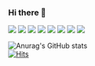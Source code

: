 ### Hi there 👋



<a href="https://developer.android.com" target="_blank"><img src="https://img.shields.io/badge/Android-3DDC84?style=flat-square&logo=Android&logoColor=white"/></a>
<a href="https://developer.android.com" target="_blank"><img src="https://img.shields.io/badge/Node.js-339933?style=flat-square&logo=Node.js&logoColor=white"/></a>
<a href="https://developer.android.com" target="_blank"><img src="https://img.shields.io/badge/Express-000000?style=flat-square&logo=Express&logoColor=white"/></a>
<a href="https://developer.android.com" target="_blank"><img src="https://img.shields.io/badge/React-000000?style=flat-square&logo=React&logoColor=white"/></a>
<a href="https://developer.android.com" target="_blank"><img src="https://img.shields.io/badge/Spring-6DB33F?style=flat-square&logo=Spring&logoColor=white"/></a>
<a href="https://developer.android.com" target="_blank"><img src="https://img.shields.io/badge/Spring Boot-6DB33F?style=flat-square&logo=Spring Boot&logoColor=white"/></a>
<a href="https://developer.android.com" target="_blank"><img src="https://img.shields.io/badge/GCP-4285F4?style=flat-square&logo=Google Cloud&logoColor=white"/></a>
<a href="https://developer.android.com" target="_blank"><img src="https://img.shields.io/badge/AWS-232F3E?style=flat-square&logo=Amazon AWS&logoColor=white"/></a>

![Anurag's GitHub stats](https://github-readme-stats.vercel.app/api?username=jhl8109&show_icons=true&theme=cobalt)<br>
[![Hits](https://hits.seeyoufarm.com/api/count/incr/badge.svg?url=https%3A%2F%2Fgithub.com%2Fgjbae1212%2Fhit-counter&count_bg=%2300D4FF&title_bg=%23000000&icon=&icon_color=%23E7E7E7&title=views&edge_flat=false)](https://hits.seeyoufarm.com)                  



